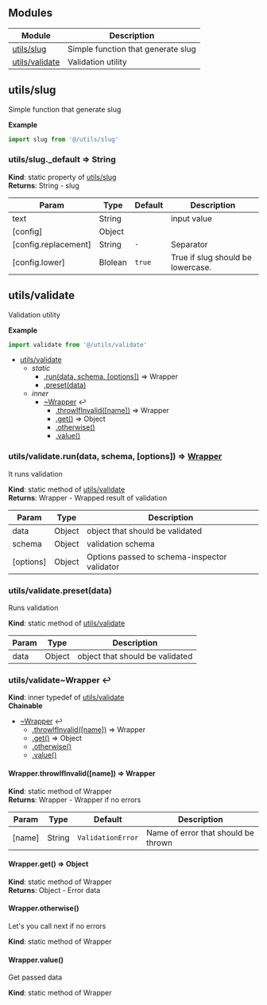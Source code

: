 ## Modules
Module | Description
------ | -----------
[utils/slug](#markdown-header-utilsslug) | Simple function that generate slug
[utils/validate](#markdown-header-utilsvalidate) | Validation utility

## utils/slug
Simple function that generate slug

**Example**  
```js
import slug from '@/utils/slug'
```
### utils/slug._default ⇒ String
**Kind**: static property of [utils/slug](#markdown-header-utilsslug)  
**Returns**: String - slug  

| Param | Type | Default | Description |
| --- | --- | --- | --- |
| text | String |  | input value |
| [config] | Object |  |  |
| [config.replacement] | String | `-` | Separator |
| [config.lower] | Blolean | `true` | True if slug should be lowercase. |

## utils/validate
Validation utility

**Example**  
```js
import validate from '@/utils/validate'
```

* [utils/validate](#markdown-header-utilsvalidate)
    * _static_
        * [.run(data, schema, [options])](#markdown-header-utilsvalidaterundata-schema-options-wrapper) ⇒ Wrapper
        * [.preset(data)](#markdown-header-utilsvalidatepresetdata)
    * _inner_
        * [~Wrapper](#markdown-header-utilsvalidatewrapper) ↩︎
            * [.throwIfInvalid([name])](#markdown-header-wrapperthrowifinvalidname-wrapper) ⇒ Wrapper
            * [.get()](#markdown-header-wrapperget-object) ⇒ Object
            * [.otherwise()](#markdown-header-wrapperotherwise)
            * [.value()](#markdown-header-wrappervalue)

### utils/validate.run(data, schema, [options]) ⇒ [Wrapper](#markdown-header-utilsvalidatewrapper)
It runs validation

**Kind**: static method of [utils/validate](#markdown-header-utilsvalidate)  
**Returns**: Wrapper - Wrapped result of validation  

| Param | Type | Description |
| --- | --- | --- |
| data | Object | object that should be validated |
| schema | Object | validation schema |
| [options] | Object | Options passed to schema-inspector validator |

### utils/validate.preset(data)
Runs validation

**Kind**: static method of [utils/validate](#markdown-header-utilsvalidate)  

| Param | Type | Description |
| --- | --- | --- |
| data | Object | object that should be validated |

### utils/validate~Wrapper ↩︎
**Kind**: inner typedef of [utils/validate](#markdown-header-utilsvalidate)  
**Chainable**  

* [~Wrapper](#markdown-header-utilsvalidatewrapper) ↩︎
    * [.throwIfInvalid([name])](#markdown-header-wrapperthrowifinvalidname-wrapper) ⇒ Wrapper
    * [.get()](#markdown-header-wrapperget-object) ⇒ Object
    * [.otherwise()](#markdown-header-wrapperotherwise)
    * [.value()](#markdown-header-wrappervalue)

#### Wrapper.throwIfInvalid([name]) ⇒ Wrapper
**Kind**: static method of Wrapper  
**Returns**: Wrapper - Wrapper if no errors  

| Param | Type | Default | Description |
| --- | --- | --- | --- |
| [name] | String | `ValidationError` | Name of error that should be thrown |

#### Wrapper.get() ⇒ Object
**Kind**: static method of Wrapper  
**Returns**: Object - Error data  
#### Wrapper.otherwise()
Let's you call next if no errors

**Kind**: static method of Wrapper  
#### Wrapper.value()
Get passed data

**Kind**: static method of Wrapper  
